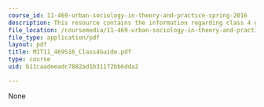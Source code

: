 ```yaml
---
course_id: 11-469-urban-sociology-in-theory-and-practice-spring-2016
description: This resource contains the information regarding class 4 guide.
file_location: /coursemedia/11-469-urban-sociology-in-theory-and-practice-spring-2016/b11caadeeadc7882ad1b31172bb6dda2_MIT11_469S16_Class4Guide.pdf
file_type: application/pdf
layout: pdf
title: MIT11_469S16_Class4Guide.pdf
type: course
uid: b11caadeeadc7882ad1b31172bb6dda2

---
```

None